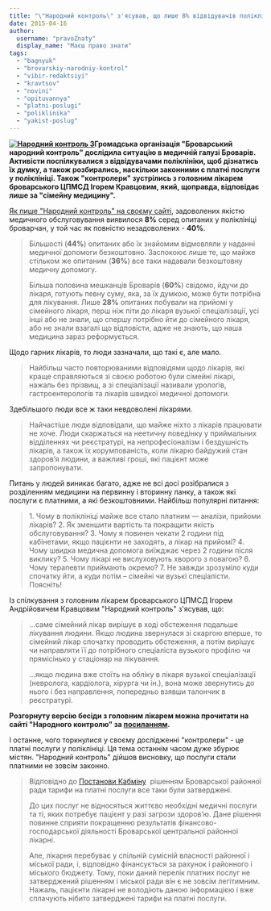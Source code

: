 ```yaml
---
title: "\"Народний контроль\" з'ясував, що лише 8% відвідувачів поліклініки задоволені якістю послуг"
date: 2015-04-16
author: 
  username: "pravoZnaty"
  display_name: "Маєш право знати"
tags: 
  - "bagnyuk"
  - "brovarskiy-narodniy-kontrol"
  - "vibir-redaktsiyi"
  - "kravtsov"
  - "novini"
  - "opituvannya"
  - "platni-poslugi"
  - "poliklinika"
  - "yakist-poslug"
---
```


**[![Народний контроль 3](https://mpz.brovary.org/wp-content/uploads/2015/04/Narodniy-kontrol-3.jpg)](https://mpz.brovary.org/wp-content/uploads/2015/04/Narodniy-kontrol-3.jpg)Громадська організація "Броварський народний контроль" дослідила ситуацію в медичній галузі Броварів. Активісти поспілкувалися з відвідувачами поліклініки, щоб дізнатись їх думку, а також розбирались, наскільки законними є платні послуги у поліклініці. Також "контролери" зустрілись з головним лікарем броварського ЦПМСД Ігорем Кравцовим, який, щоправда, відповідає лише за "сімейну медицину".**

[Як пише "Народний контроль" на своєму сайті](http://nk.mybrovary.com/shho-dumayut-brovarchani-pro-yakist-medichnogo-obslugovuvannya/), задоволених якістю медичного обслуговування виявилося **8%** серед опитаних у поліклініці броварчан, у той час як повністю незадоволених - **40%**.

> Більшості (**44%**) опитаних або їх знайомим відмовляли у наданні медичної допомоги безкоштовно. Заспокоює лише те, що майже стільком же опитаним (**36%**) все таки надавали безкоштовну медичну допомогу.
> 
> Більша половина мешканців Броварів (**60%**) свідомо, йдучи до лікаря, готують певну суму, яка, за їх думкою, може бути потрібна для лікування. Лише **28%** опитаних побували на прийомі у сімейного лікаря, перш ніж піти до лікаря вузької спеціалізації, усі інші або не знали, що спершу потрібно йти до сімейного лікаря, або не знали взагалі що відповісти, адже не знають, що наша медицина зараз реформується.

Щодо гарних лікарів, то люди зазначали, що такі є, але мало.

> Найбільш часто повторюваними відповідями щодо лікарів, які краще справляються зі своєю роботою були сімейні лікарі, нажаль без прізвищ, а зі спеціалізації називали урологів, гастроентерологів та лікарів швидкої медичної допомоги.

Здебільшого люди все ж таки невдоволені лікарями.

> Найчастіше люди відповідали, що майже ніхто з лікарів працювати не хоче. Люди скаржаться на неетичну поведінку у приймальних відділеннях чи реєстратурі, на непрофесіоналізм і бездушність лікарів, а також їх корумпованість, коли лікарю байдужий стан здоров’я людини, а важливі гроші, які пацієнт може запропонувати.

Питань у людей виникає багато, адже не всі досі розібралися з розділенням медицини на первинну і вторинну ланку, а також які послуги є платними, а які безкоштовними. Найбільш популярні питання:

> 1\. Чому в поліклініці майже все стало платним — аналізи, прийоми лікарів? 2. Як зменшити вартість та покращити якість обслуговування? 3. Чому я повинен чекати 2 години під кабінетами, якщо пацієнти не заходять, а лікар на прийомі? 4. Чому швидка медична допомога виїжджає через 2 години після виклику? 5. Чому лікарі не вислуховують хворого з повагою? 6. Чому терапевти приймають окремо? 7. Не завжди зрозуміло куди спочатку йти, а куди потім – сімейні чи вузькі спеціалісти. Поясніть!

Із спілкування з головним лікарем броварського ЦПМСД Ігорем Андрійовичем Кравцовим "Народний контроль" з'ясував, що:

> ...саме сімейний лікар вирішує в ході обстеження подальше лікування людини. Якщо людина звернулася зі скаргою вперше, то сімейний лікар спочатку проводить обстеження, а потім вирішує чи направляти її до потрібного спеціаліста вузького профілю чи прямісінько у стаціонар на лікування.
> 
> ...якщо людина вже стоїть на обліку в лікаря вузької спеціалізації (невролога, кардіолога, хірурга чи ін.), вона може звернутись до нього і без направлення, попередньо взявши талончик в реєстратурі.

**Розгорнуту версію бесіди з головним лікарем можна прочитати на сайті "Народного контролю" за [посиланням](http://nk.mybrovary.com/shho-dumayut-brovarchani-pro-yakist-medichnogo-obslugovuvannya/).**

І останне, чого торкнулися у своєму дослідженні "контролери" - це платні послуги у поліклініці. Ця тема останнім часом дуже збурює містян. "Народний контроль" дійшов висновку, що послуги стали платними не зовсім законно.

> Відповідно до [Постанови Кабміну](http://zakon2.rada.gov.ua/laws/show/1138-96-%D0%BF)  рішенням Броварської районної ради тарифи на платні послуги все таки були затверджені.
> 
> До цих послуг не відносяться життєво необхідні медичні послуги та ті, яких потребує пацієнт у разі загрози здоров’ю. Дане рішення повинне сприяти покращенню результатів фінансово-господарської діяльності Броварської центральної районної лікарні.
> 
> Але, лікарня перебуває у спільній сумісній власності районної і міської ради, і, відповідно фінансується за рахунок і районного і міського бюджету. Тому, поки даний перелік платних послуг не затверджений рішенням і міської ради він є не зовсім легітимним. Нажаль, пацієнти лікарні не володіють даною інформацією і вже сплачують нібито затверджені тарифи на платні послуги.
